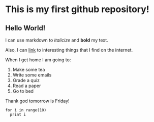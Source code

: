 # This is my first github repository!

## Hello World!

I can use markdown to *italicize* and **bold** my text.

Also, I can [link](https://www.youtube.com/watch?v=oHg5SJYRHA0) to interesting 
things that I find on the internet.

When I get home I am going to:
1. Make some tea
1. Write some emails
1. Grade a quiz
1. Read a paper
1. Go to bed

Thank god tomorrow is Friday!

```{python}
for i in range(10)
  print i
```

